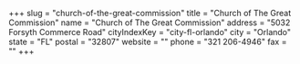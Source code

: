 +++
slug = "church-of-the-great-commission"
title = "Church of The Great Commission"
name = "Church of The Great Commission"
address = "5032 Forsyth Commerce Road"
cityIndexKey = "city-fl-orlando"
city = "Orlando"
state = "FL"
postal = "32807"
website = ""
phone = "321 206-4946"
fax = ""
+++
